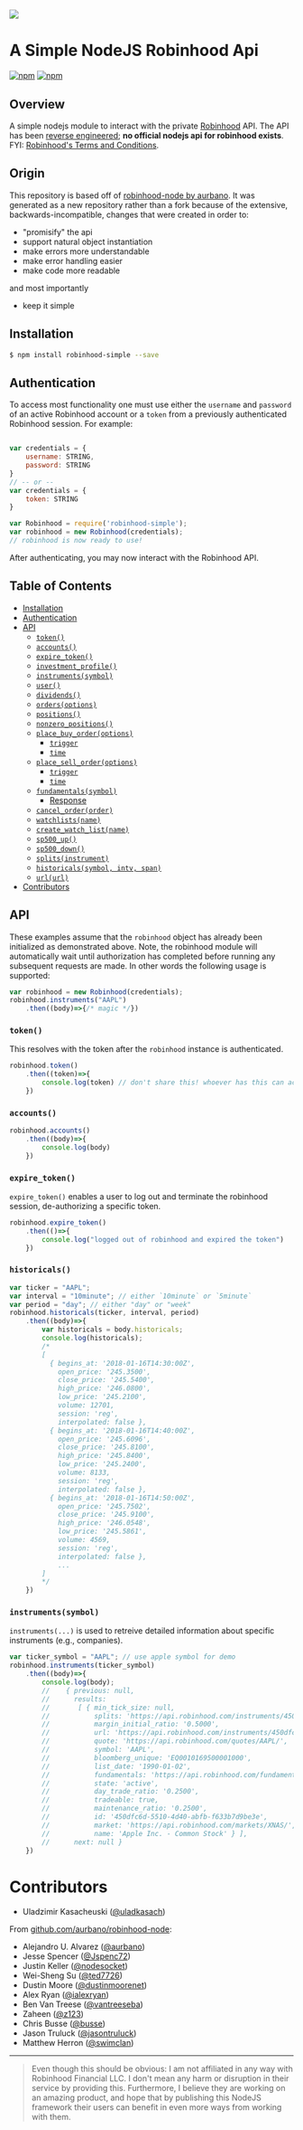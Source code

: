 <h1><img src="https://raw.githubusercontent.com/uladkasach/robinhood-simple-node/master/.github/robinhood-node.png"/></h1>


# A Simple NodeJS Robinhood Api


[![npm](https://img.shields.io/npm/v/robinhood-simple.svg?style=flat-square)](https://www.npmjs.com/package/robinhood-simple)
[![npm](https://img.shields.io/npm/dm/robinhood-simple.svg)](https://www.npmjs.com/package/robinhood-simple)

## Overview
A simple nodejs module to interact with the private [Robinhood](https://www.robinhood.com/) API. The API has been [reverse engineered](https://github.com/sanko/Robinhood); **no official nodejs api for robinhood exists**. FYI: [Robinhood's Terms and Conditions](https://brokerage-static.s3.amazonaws.com/assets/robinhood/legal/Robinhood%20Terms%20and%20Conditions.pdf).

## Origin
This repository is based off of [robinhood-node by aurbano](https://github.com/aurbano/robinhood-node). It was generated as a new repository rather than a fork because of the extensive, backwards-incompatible, changes that were created in order to:
- "promisify" the api
- support natural object instantiation
- make errors more understandable
- make error handling easier
- make code more readable

and most importantly
- keep it simple



## Installation
```bash
$ npm install robinhood-simple --save
```

## Authentication

To access most functionality one must use either the `username` and `password` of an active Robinhood account or a `token` from a previously authenticated Robinhood session. For example:


```js

var credentials = {
    username: STRING,
    password: STRING
}
// -- or --
var credentials = {
    token: STRING
}

var Robinhood = require('robinhood-simple');
var robinhood = new Robinhood(credentials);
// robinhood is now ready to use!

```

After authenticating, you may now interact with the Robinhood API.




## Table of Contents

<!-- toc -->
  * [Installation](#installation)
  * [Authentication](#authentication)
  * [API](#api)
    * [`token()`](#token)
    * [`accounts()`](#accounts)
    * [`expire_token()`](#expire_token)
    * [`investment_profile()`](#investment_profile)
    * [`instruments(symbol)`](#instrumentssymbol)
    * [`user()`](#user)
    * [`dividends()`](#dividends)
    * [`orders(options)`](#ordersoptions)
    * [`positions()`](#positions)
    * [`nonzero_positions()`](#nonzero_positions)
    * [`place_buy_order(options)`](#place-buy-orderoptions)
      * [`trigger`](#trigger)
      * [`time`](#time)
    * [`place_sell_order(options)`](#place-sell-orderoptions)
      * [`trigger`](#trigger)
      * [`time`](#time)
    * [`fundamentals(symbol)`](#fundamentalssymbol)
      * [Response](#response)
    * [`cancel_order(order)`](#cancel-orderorder)
    * [`watchlists(name)`](#watchlistsname)
    * [`create_watch_list(name)`](#create-watch-listname)
    * [`sp500_up()`](#sp500-up)
    * [`sp500_down()`](#sp500-down)
    * [`splits(instrument)`](#splitsinstrument)
    * [`historicals(symbol, intv, span)`](#historicalssymbol-intv-span)
    * [`url(url)`](#urlurl)
* [Contributors](#contributors)

<!-- toc stop -->


## API

These examples assume that the `robinhood` object has already been initialized as demonstrated above. Note, the robinhood module will automatically wait until authorization has completed before running any subsequent requests are made. In other words the following usage is supported:

```js
var robinhood = new Robinhood(credentials);
robinhood.instruments("AAPL")
    .then((body)=>{/* magic */})
```


### `token()`

This resolves with the token after the `robinhood` instance is authenticated.

```js
robinhood.token()
    .then((token)=>{
        console.log(token) // don't share this! whoever has this can access your account.
    })
```

### `accounts()`

```js
robinhood.accounts()
    .then((body)=>{
        console.log(body)
    })
```

### `expire_token()`
`expire_token()` enables a user to log out and terminate the robinhood session, de-authorizing a specific token.

```js
robinhood.expire_token()
    .then(()=>{
        console.log("logged out of robinhood and expired the token")
    })
```

### `historicals()`

```js
var ticker = "AAPL";
var interval = "10minute"; // either `10minute` or `5minute`
var period = "day"; // either "day" or "week"
robinhood.historicals(ticker, interval, period)
    .then((body)=>{
        var historicals = body.historicals;
        console.log(historicals);
        /*
        [
          { begins_at: '2018-01-16T14:30:00Z',
            open_price: '245.3500',
            close_price: '245.5400',
            high_price: '246.0800',
            low_price: '245.2100',
            volume: 12701,
            session: 'reg',
            interpolated: false },
          { begins_at: '2018-01-16T14:40:00Z',
            open_price: '245.6096',
            close_price: '245.8100',
            high_price: '245.8400',
            low_price: '245.2400',
            volume: 8133,
            session: 'reg',
            interpolated: false },
          { begins_at: '2018-01-16T14:50:00Z',
            open_price: '245.7502',
            close_price: '245.9100',
            high_price: '246.0548',
            low_price: '245.5861',
            volume: 4569,
            session: 'reg',
            interpolated: false },
            ...
        ]
        */
    })
```

### `instruments(symbol)`

`instruments(...)` is used to retreive detailed information about specific instruments (e.g., companies).

```js
var ticker_symbol = "AAPL"; // use apple symbol for demo
robinhood.instruments(ticker_symbol)
    .then((body)=>{
        console.log(body);
        //    { previous: null,
        //      results:
        //       [ { min_tick_size: null,
        //           splits: 'https://api.robinhood.com/instruments/450dfc6d-5510-4d40-abfb-f633b7d9be3e/splits/',
        //           margin_initial_ratio: '0.5000',
        //           url: 'https://api.robinhood.com/instruments/450dfc6d-5510-4d40-abfb-f633b7d9be3e/',
        //           quote: 'https://api.robinhood.com/quotes/AAPL/',
        //           symbol: 'AAPL',
        //           bloomberg_unique: 'EQ0010169500001000',
        //           list_date: '1990-01-02',
        //           fundamentals: 'https://api.robinhood.com/fundamentals/AAPL/',
        //           state: 'active',
        //           day_trade_ratio: '0.2500',
        //           tradeable: true,
        //           maintenance_ratio: '0.2500',
        //           id: '450dfc6d-5510-4d40-abfb-f633b7d9be3e',
        //           market: 'https://api.robinhood.com/markets/XNAS/',
        //           name: 'Apple Inc. - Common Stock' } ],
        //      next: null }
    })
```

# Contributors


* Uladzimir Kasacheuski ([@uladkasach](https://github.com/uladkasach))

From [github.com/aurbano/robinhood-node](https://github.com/aurbano/robinhood-node):
* Alejandro U. Alvarez ([@aurbano](https://github.com/aurbano))
* Jesse Spencer ([@Jspenc72](https://github.com/jspenc72))
* Justin Keller ([@nodesocket](https://github.com/nodesocket))
* Wei-Sheng Su ([@ted7726](https://github.com/ted7726))
* Dustin Moore ([@dustinmoorenet](https://github.com/dustinmoorenet))
* Alex Ryan ([@ialexryan](https://github.com/ialexryan))
* Ben Van Treese ([@vantreeseba](https://github.com/vantreeseba))
* Zaheen ([@z123](https://github.com/z123))
* Chris Busse ([@busse](https://github.com/busse))
* Jason Truluck ([@jasontruluck](https://github.com/jasontruluck))
* Matthew Herron ([@swimclan](https://github.com/swimclan))

------------------

>Even though this should be obvious: I am not affiliated in any way with Robinhood Financial LLC. I don't mean any harm or disruption in their service by providing this. Furthermore, I believe they are working on an amazing product, and hope that by publishing this NodeJS framework their users can benefit in even more ways from working with them.
